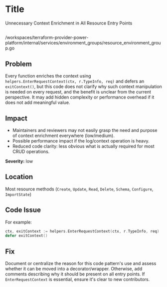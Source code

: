 # Title

Unnecessary Context Enrichment in All Resource Entry Points

##

/workspaces/terraform-provider-power-platform/internal/services/environment_groups/resource_environment_group.go

## Problem

Every function enriches the context using `helpers.EnterRequestContext(ctx, r.TypeInfo, req)` and defers an `exitContext()`, but this code does not clarify why such context manipulation is needed on every request, and the benefit is unclear from the current perspective. It may add hidden complexity or performance overhead if it does not add meaningful value.

## Impact

- Maintainers and reviewers may not easily grasp the need and purpose of context enrichment everywhere (low/medium).
- Possible performance impact if the log/context operation is heavy.
- Reduced code clarity: less obvious what is actually required for most CRUD operations.

**Severity:** low

## Location

Most resource methods (`Create`, `Update`, `Read`, `Delete`, `Schema`, `Configure`, `ImportState`)

## Code Issue

For example:

```go
ctx, exitContext := helpers.EnterRequestContext(ctx, r.TypeInfo, req)
defer exitContext()
```

## Fix

Document or centralize the reason for this code pattern's use and assess whether it can be moved into a decorator/wrapper. Otherwise, add comments describing why it should be present on all entry points. If `EnterRequestContext` is essential, ensure it's clear to new contributors.
